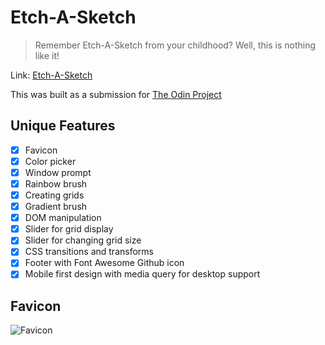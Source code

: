 # Etch-A-Sketch

> Remember Etch-A-Sketch from your childhood? Well, this is nothing like it!

Link: [Etch-A-Sketch](https://fariyinn.github.io/etch_a_sketch/)

This was built as a submission for [The Odin Project](https://www.theodinproject.com)

## Unique Features
- [x] Favicon
- [x] Color picker
- [x] Window prompt
- [x] Rainbow brush
- [x] Creating grids
- [x] Gradient brush
- [x] DOM manipulation
- [x] Slider for grid display
- [x] Slider for changing grid size
- [x] CSS transitions and transforms
- [x] Footer with Font Awesome Github icon
- [x] Mobile first design with media query for desktop support

## Favicon
![Favicon](./favicon.ico)
